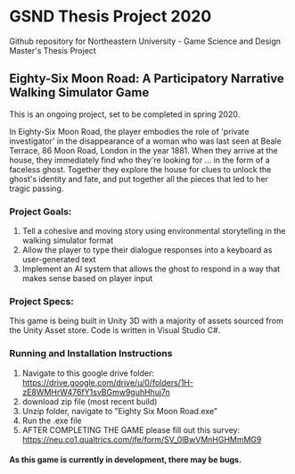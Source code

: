 # GSND Thesis Project 2020
Github repository for Northeastern University - Game Science and Design Master's Thesis Project

## Eighty-Six Moon Road: A Participatory Narrative Walking Simulator Game
This is an ongoing project, set to be completed in spring 2020.

In Eighty-Six Moon Road, the player embodies the role of 'private investigator' in the disappearance of a woman who was last seen at Beale Terrace, 86 Moon Road, London in the year 1881. When they arrive at the house, they immediately find who they're looking for ... in the form of a faceless ghost. Together they explore the house for clues to unlock the ghost's identity and fate, and put together all the pieces that led to her tragic passing.

### Project Goals:
1. Tell a cohesive and moving story using environmental storytelling in the walking simulator format
2. Allow the player to type their dialogue responses into a keyboard as user-generated text 
3. Implement an AI system that allows the ghost to respond in a way that makes sense based on player input

### Project Specs:
This game is being built in Unity 3D with a majority of assets sourced from the Unity Asset store. Code is written in Visual Studio C#.

### Running and Installation Instructions
1. Navigate to this google drive folder: https://drive.google.com/drive/u/0/folders/1H-zE8WMHrW476fY1svBGmw9guhHhuj7n
2. download zip file (most recent build)
3. Unzip folder, navigate to "Eighty Six Moon Road.exe"
4. Run the .exe file
5. AFTER COMPLETING THE GAME please fill out this survey: https://neu.co1.qualtrics.com/jfe/form/SV_0lBwVMnHGHMmMG9

#### As this game is currently in development, there may be bugs.
